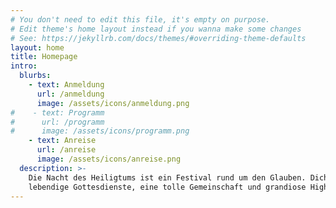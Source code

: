 ```yaml
---
# You don't need to edit this file, it's empty on purpose.
# Edit theme's home layout instead if you wanna make some changes
# See: https://jekyllrb.com/docs/themes/#overriding-theme-defaults
layout: home
title: Homepage
intro:
  blurbs:
    - text: Anmeldung
      url: /anmeldung
      image: /assets/icons/anmeldung.png
#    - text: Programm
#      url: /programm
#      image: /assets/icons/programm.png
    - text: Anreise
      url: /anreise
      image: /assets/icons/anreise.png
  description: >-
    Die Nacht des Heiligtums ist ein Festival rund um den Glauben. Dich erwarten
    lebendige Gottesdienste, eine tolle Gemeinschaft und grandiose Highlights.
---
```

